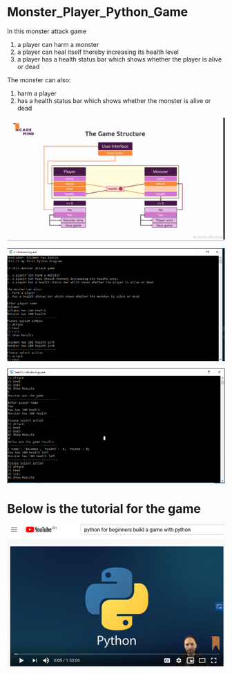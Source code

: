 # Monster_Player_Python_Game 

In this monster attack game
1. a player can harm a monster
2. a player can heal itself thereby increasing its health level
3. a player has a health status bar which shows whether the player is alive or dead

The monster can also:
1. harm a player
2. has a health status bar which shows whether the monster is alive or dead

![alt text](Game_structure.PNG "Description goes here")

![alt text](cmd1.PNG "Description goes here")

![alt text](cmd2.PNG "Description goes here")


# Below is the tutorial for the game
[![IMAGE ALT TEXT HERE](youtube.PNG)](https://www.youtube.com/watch?v=kDdTgxv2Vv0&t=5241s)
